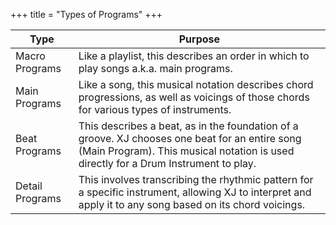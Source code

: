 +++
title = "Types of Programs"
+++


| Type            | Purpose                                                                                                                                      |
|-----------------|----------------------------------------------------------------------------------------------------------------------------------------------|
| Macro Programs  | Like a playlist, this describes an order in which to play songs a.k.a. main programs.                                                       |
| Main Programs   | Like a song, this musical notation describes chord progressions, as well as voicings of those chords for various types of instruments.      |
| Beat Programs   | This describes a beat, as in the foundation of a groove. XJ chooses one beat for an entire song (Main Program). This musical notation is used directly for a Drum Instrument to play. |
| Detail Programs | This involves transcribing the rhythmic pattern for a specific instrument, allowing XJ to interpret and apply it to any song based on its chord voicings. |
